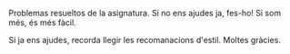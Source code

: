 Problemas resueltos de la asignatura. Si no ens ajudes ja, fes-ho! Si som més, és més fàcil.

Si ja ens ajudes, recorda llegir les recomanacions d'estil. Moltes gràcies.
